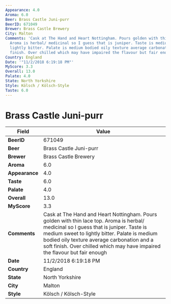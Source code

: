 ```yaml
---
Appearance: 4.0
Aroma: 6.0
Beer: Brass Castle Juni-purr
BeerID: 671049
Brewer: Brass Castle Brewery
City: Malton
Comments: 'Cask at The Hand and Heart Nottingham. Pours golden with thin lace top.
  Aroma is herbal/ medicinal so I guess that is juniper. Taste is medium sweet to
  lightly bitter. Palate is medium bodied oily texture average carbonation and a soft
  finish. Over chilled which may have impaired the flavour but fair enough '
Country: England
Date: '"11/2/2018 6:19:18 PM"'
MyScore: 3.3
Overall: 13.0
Palate: 4.0
State: North Yorkshire
Style: Kölsch / Kölsch-Style
Taste: 6.0
---
```


# Brass Castle Juni-purr

| Field         | Value |
|---------------|-------|
| **BeerID** | 671049 |
| **Beer** | Brass Castle Juni-purr |
| **Brewer** | Brass Castle Brewery |
| **Aroma** | 6.0 |
| **Appearance** | 4.0 |
| **Taste** | 6.0 |
| **Palate** | 4.0 |
| **Overall** | 13.0 |
| **MyScore** | 3.3 |
| **Comments** | Cask at The Hand and Heart Nottingham. Pours golden with thin lace top. Aroma is herbal/ medicinal so I guess that is juniper. Taste is medium sweet to lightly bitter. Palate is medium bodied oily texture average carbonation and a soft finish. Over chilled which may have impaired the flavour but fair enough  |
| **Date** | 11/2/2018 6:19:18 PM |
| **Country** | England |
| **State** | North Yorkshire |
| **City** | Malton |
| **Style** | Kölsch / Kölsch-Style |
